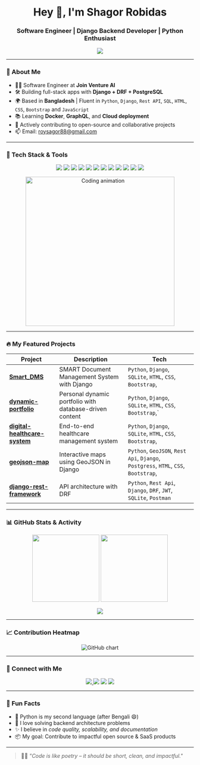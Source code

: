 <h1 align="center">Hey 👋, I'm Shagor Robidas</h1>
<h3 align="center">Software Engineer | Django Backend Developer | Python Enthusiast</h3>

<p align="center">
  <a href="https://github.com/shagorrobidas">
    <img src="https://readme-typing-svg.herokuapp.com?font=Fira+Code&size=24&duration=2500&pause=500&center=true&vCenter=true&color=00FFBF&width=435&lines=Backend+Developer+with+Django;REST+API+specialist;Clean+Code+Advocate;Open+Source+Lover" />
  </a>
</p>

---

### 🚀 About Me

- 👨‍💻 Software Engineer at **Join Venture AI**
- 🛠️ Building full-stack apps with **Django + DRF + PostgreSQL**
- 🌍 Based in **Bangladesh** | Fluent in `Python`, `Django`, `Rest API`, `SQL`, `HTML`, `CSS`, `Bootstrap` and `JavaScript`
- 📚 Learning **Docker**, **GraphQL**, and **Cloud deployment**
- 🤝 Actively contributing to open-source and collaborative projects
- 📫 Email: [roysagor88@gmail.com](mailto:roysagor88@gmail.com)

---

### 🧰 Tech Stack & Tools

<p align="center">
  <img src="https://img.shields.io/badge/Python-3670A0?style=for-the-badge&logo=python&logoColor=white" />
  <img src="https://img.shields.io/badge/Django-092E20?style=for-the-badge&logo=django&logoColor=white" />
  <img src="https://img.shields.io/badge/PostgreSQL-316192?style=for-the-badge&logo=postgresql&logoColor=white" />
  <img src="https://img.shields.io/badge/SQLite-07405E?style=for-the-badge&logo=sqlite&logoColor=white" />
  <img src="https://img.shields.io/badge/HTML5-E34F26?style=for-the-badge&logo=html5&logoColor=white" />
  <img src="https://img.shields.io/badge/CSS3-1572B6?style=for-the-badge&logo=css3&logoColor=white" />
  <img src="https://img.shields.io/badge/JavaScript-F7DF1E?style=for-the-badge&logo=javascript&logoColor=black" />
  <img src="https://img.shields.io/badge/Git-F05032?style=for-the-badge&logo=git&logoColor=white" />
  <img src="https://img.shields.io/badge/GitHub-181717?style=for-the-badge&logo=github&logoColor=white" />
  <img src="https://img.shields.io/badge/Linux-FCC624?style=for-the-badge&logo=linux&logoColor=black" />
  <img src="https://img.shields.io/badge/Docker-2496ED?style=for-the-badge&logo=docker&logoColor=white" />
  <img src="https://img.shields.io/badge/VSCode-007ACC?style=for-the-badge&logo=visual-studio-code&logoColor=white" />
</p>

<p align="center">
  <img src="https://media.giphy.com/media/qgQUggAC3Pfv687qPC/giphy.gif" width="400" alt="Coding animation" />
</p>

---

### 🔥 My Featured Projects

| Project | Description | Tech |
|--------|-------------|------|
| [**Smart_DMS**](https://github.com/shagorrobidas/Smart_DMS) | SMART Document Management System with Django |`Python`, `Django`,  `SQLite`, `HTML`, `CSS`, `Bootstrap`, |
| [**dynamic-portfolio**](https://github.com/shagorrobidas/dynamic-protfolio) | Personal dynamic portfolio with database-driven content | `Python`, `Django`,  `SQLite`, `HTML`, `CSS`, `Bootstrap`,` |
| [**digital-healthcare-system**](https://github.com/shagorrobidas/digital-healthcare-system) | End-to-end healthcare management system | `Python`, `Django`,  `SQLite`, `HTML`, `CSS`, `Bootstrap`, |
| [**geojson-map**](https://github.com/shagorrobidas/geojeson-map) | Interactive maps using GeoJSON in Django | `Python`, `GeoJSON`, `Rest Api`, `Django`,  `Postgress`, `HTML`, `CSS`, `Bootstrap`,|
| [**django-rest-framework**](https://github.com/shagorrobidas/django-rest-framework) | API architecture with DRF | `Python`, `Rest Api`, `Django`, `DRF`, `JWT`, `SQLite`, `Postman` |

---

### 📊 GitHub Stats & Activity

<p align="center">
  <img src="https://github-readme-stats.vercel.app/api?username=shagorrobidas&theme=tokyonight&show_icons=true&hide_border=true" height="180px"/>
  <img src="https://github-readme-streak-stats.herokuapp.com?user=shagorrobidas&theme=tokyonight&hide_border=true" height="180px"/>
</p>

<p align="center">
  <img src="https://github-profile-summary-cards.vercel.app/api/cards/profile-details?username=shagorrobidas&theme=tokyonight" />
</p>

---

### 📈 Contribution Heatmap

<p align="center">
  <img src="https://ghchart.rshah.org/00ccff/shagorrobidas" alt="GitHub chart" />
</p>

---

### 🤝 Connect with Me

<p align="center">
  <a href="https://www.linkedin.com/in/shagor-robidas-9046741b3/">
    <img src="https://img.shields.io/badge/LinkedIn-0A66C2.svg?style=for-the-badge&logo=linkedin&logoColor=white" />
  </a>
  <a href="https://github.com/shagorrobidas"><img src="https://img.shields.io/badge/GitHub-181717.svg?style=for-the-badge&logo=github&logoColor=white" /></a>
  <a href="https://twitter.com/RobidasShagor"><img src="https://img.shields.io/badge/Twitter-1DA1F2.svg?style=for-the-badge&logo=twitter&logoColor=white" /></a>
  <a href="mailto:roysagor88@gmail.com"><img src="https://img.shields.io/badge/Gmail-EA4335.svg?style=for-the-badge&logo=gmail&logoColor=white" /></a>
</p>

---

### 🧠 Fun Facts

- 🐍 Python is my second language (after Bengali 😄)
- 🧩 I love solving backend architecture problems
- ✨ I believe in *code quality, scalability, and documentation*
- 📦 My goal: Contribute to impactful open source & SaaS products

---

> 🧑‍💻 *"Code is like poetry – it should be short, clean, and impactful."*

